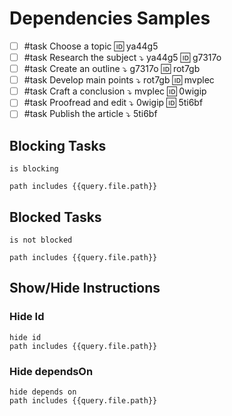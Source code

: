 # Dependencies Samples

- [ ] #task Choose a topic 🆔 ya44g5
- [ ] #task Research the subject ⤵️ ya44g5 🆔 g7317o
- [ ] #task Create an outline ⤵️ g7317o 🆔 rot7gb
- [ ] #task Develop main points ⤵️ rot7gb 🆔 mvplec
- [ ] #task Craft a conclusion ⤵️ mvplec 🆔 0wigip
- [ ] #task Proofread and edit ⤵️ 0wigip 🆔 5ti6bf
- [ ] #task Publish the article ⤵️ 5ti6bf

## Blocking Tasks

```tasks
is blocking

path includes {{query.file.path}}
```

## Blocked Tasks

```tasks
is not blocked

path includes {{query.file.path}}
```

## Show/Hide Instructions

### Hide Id

```tasks
hide id
path includes {{query.file.path}}
```

### Hide dependsOn

```tasks
hide depends on
path includes {{query.file.path}}
```
